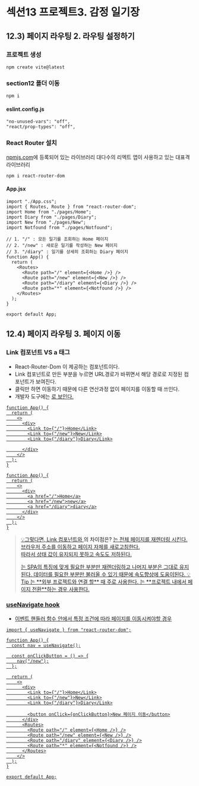 # 섹션13 프로젝트3. 감정 일기장

## 12.3) 페이지 라우팅 2. 라우팅 설정하기

### 프로젝트 생성
```
npm create vite@latest
```

### section12 폴더 이동
```
npm i
```

#### eslint.config.js
```
"no-unused-vars": "off",
"react/prop-types": "off",
```

### React Router 설치

[npmjs.com](https://npmjs.com)에 등록되어 있는 라이브러리
대다수의 리엑트 앱이 사용하고 있는 대표격 라이브러리

```
npm i react-router-dom
```

#### App.jsx
```
import "./App.css";
import { Routes, Route } from "react-router-dom";
import Home from "./pages/Home";
import Diary from "./pages/Diary";
import New from "./pages/New";
import Notfound from "./pages/Notfound";

// 1. "/" : 모든 일기를 조회하는 Home 페이지
// 2. "/new" : 새로운 일기를 작성하는 New 페이지
// 3. "/diary" : 일기를 상세히 조회하는 Diary 페이지
function App() {
  return (
    <Routes>
      <Route path="/" element={<Home />} />
      <Route path="/new" element={<New />} />
      <Route path="/diary" element={<Diary />} />
      <Route path="*" element={<Notfound />} />
    </Routes>
  );
}

export default App;

```
## 12.4) 페이지 라우팅 3. 페이지 이동

### Link 컴포넌트 VS a 태그
- React-Router-Dom 이 제공하는 컴포넌트이다.
- Link 컴포넌트로 만든 부분을 누르면 URL경로가 바뀌면서 해당 경로로 지정된 컴포넌트가 보여진다.
- 클릭만 하면 이동하기 때문에 다른 연산과정 없이 페이지를 이동할 때 쓰인다.
- 개발자 도구에는 <a href=#> 로 보인다.
```
function App() {
  return (
    <>
      <div>
        <Link to={"/"}>Home</Link>
        <Link to={"/new"}>New</Link>
        <Link to={"/diary"}>Diary</Link>

      </div>
    </>
  );
}

```

```
function App() {
  return (
    <>
      <div>
        <a href="/">Home</a>
        <a href="/new">new</a>
        <a href="/diary">diary</a>
      </div>
    </>
  );
}
```
> 💡그렇다면, Link 컴포넌트와 <a>의 차이점은?
> <a href=#>는 전체 페이지를 재렌더링 시킨다. 브라우저 주소를 이동하고 페이지 자체를 새로고침한다.   
> 따라서 상태 값이 유지되지 못하고 속도도 저하된다.
> <Link />는 SPA의 특징에 맞게 필요한 부분만 재렌더링하고 나머지 부분은 그대로 유지된다. 데이터를 필요한 
> 부분만 불러올 수 있기 때문에 속도향상에 도움이된다.
> 💡Tip
> <a href=#> 는 **외부 프로젝트와 연결 할** 때 주로 사용한다.
> <Link />는 **프로젝트 내에서 페이지 전환**하는 경우 사용한다.

### useNavigate hook
- 이벤트 핸들러 함수 안에서 특정 조건에 따라 페이지를 이동시켜야할 경우
```
import { useNavigate } from "react-router-dom";

function App() {
  const nav = useNavigate();

  const onClickButton = () => {
    nav("/new");
  };

  return (
    <>
      <div>
        <Link to={"/"}>Home</Link>
        <Link to={"/new"}>New</Link>
        <Link to={"/diary"}>Diary</Link>

        <button onClick={onClickButton}>New 페이지 이동</button>
      </div>
      <Routes>
        <Route path="/" element={<Home />} />
        <Route path="/new" element={<New />} />
        <Route path="/diary" element={<Diary />} />
        <Route path="*" element={<Notfound />} />
      </Routes>
    </>
  );
}

export default App;

```